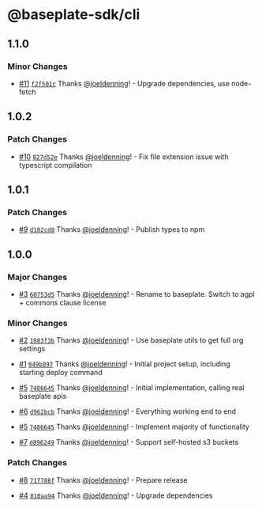 # @baseplate-sdk/cli

## 1.1.0

### Minor Changes

- [#11](https://github.com/JustUtahCoders/baseplate-cli/pull/11) [`f2f501c`](https://github.com/JustUtahCoders/baseplate-cli/commit/f2f501cd4c5ed2df8bad1a0d3c1b7da428228934) Thanks [@joeldenning](https://github.com/joeldenning)! - Upgrade dependencies, use node-fetch

## 1.0.2

### Patch Changes

- [#10](https://github.com/JustUtahCoders/baseplate-cli/pull/10) [`827d52e`](https://github.com/JustUtahCoders/baseplate-cli/commit/827d52e0d63e910c4d4fba22769545ff8cc7ae1c) Thanks [@joeldenning](https://github.com/joeldenning)! - Fix file extension issue with typescript compilation

## 1.0.1

### Patch Changes

- [#9](https://github.com/JustUtahCoders/baseplate-cli/pull/9) [`d182cd8`](https://github.com/JustUtahCoders/baseplate-cli/commit/d182cd845805fc05865dfb00db5135d1901cfe02) Thanks [@joeldenning](https://github.com/joeldenning)! - Publish types to npm

## 1.0.0

### Major Changes

- [#3](https://github.com/JustUtahCoders/baseplate-cli/pull/3) [`60753d5`](https://github.com/JustUtahCoders/baseplate-cli/commit/60753d5465d6aa5b31f62b76d25af0fcad8d44c6) Thanks [@joeldenning](https://github.com/joeldenning)! - Rename to baseplate. Switch to agpl + commons clause license

### Minor Changes

- [#2](https://github.com/JustUtahCoders/baseplate-cli/pull/2) [`1983f3b`](https://github.com/JustUtahCoders/baseplate-cli/commit/1983f3b33c8ef5b7249cc5240ac209ff093d4d8f) Thanks [@joeldenning](https://github.com/joeldenning)! - Use baseplate utils to get full org settings

- [#1](https://github.com/JustUtahCoders/baseplate-cli/pull/1) [`049b897`](https://github.com/JustUtahCoders/baseplate-cli/commit/049b897d80cedd6e8d2d23d0257e016f2a8bed2e) Thanks [@joeldenning](https://github.com/joeldenning)! - Initial project setup, including starting deploy command

- [#5](https://github.com/JustUtahCoders/baseplate-cli/pull/5) [`7486645`](https://github.com/JustUtahCoders/baseplate-cli/commit/74866450e72d1a0d7beab5c80f294565f3c40c6e) Thanks [@joeldenning](https://github.com/joeldenning)! - Initial implementation, calling real baseplate apis

- [#6](https://github.com/JustUtahCoders/baseplate-cli/pull/6) [`d962bcb`](https://github.com/JustUtahCoders/baseplate-cli/commit/d962bcb43cadd2195fe28a1e0e72d7ffe4ae0d92) Thanks [@joeldenning](https://github.com/joeldenning)! - Everything working end to end

- [#5](https://github.com/JustUtahCoders/baseplate-cli/pull/5) [`7486645`](https://github.com/JustUtahCoders/baseplate-cli/commit/74866450e72d1a0d7beab5c80f294565f3c40c6e) Thanks [@joeldenning](https://github.com/joeldenning)! - Implement majority of functionality

- [#7](https://github.com/JustUtahCoders/baseplate-cli/pull/7) [`d896249`](https://github.com/JustUtahCoders/baseplate-cli/commit/d896249c3f4225696d4eecbd931078345a6831f2) Thanks [@joeldenning](https://github.com/joeldenning)! - Support self-hosted s3 buckets

### Patch Changes

- [#8](https://github.com/JustUtahCoders/baseplate-cli/pull/8) [`717788f`](https://github.com/JustUtahCoders/baseplate-cli/commit/717788f80f922327ba36f2482c3a06d9d82b4b90) Thanks [@joeldenning](https://github.com/joeldenning)! - Prepare release

- [#4](https://github.com/JustUtahCoders/baseplate-cli/pull/4) [`810aa94`](https://github.com/JustUtahCoders/baseplate-cli/commit/810aa94c5752776b81477cf4f584a93199a01c97) Thanks [@joeldenning](https://github.com/joeldenning)! - Upgrade dependencies
